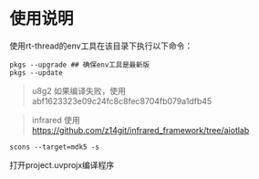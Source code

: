# 使用说明

使用rt-thread的env工具在该目录下执行以下命令：

```
pkgs --upgrade ## 确保env工具是最新版
pkgs --update
```

>u8g2 如果编译失败，使用abf1623323e09c24fc8c8fec8704fb079a1dfb45

>infrared 使用 https://github.com/z14git/infrared_framework/tree/aiotlab

```
scons --target=mdk5 -s
```

打开project.uvprojx编译程序
